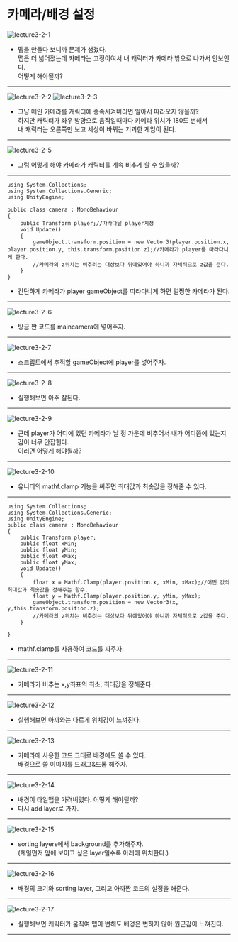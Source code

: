 카메라/배경 설정  
=======================
![lecture3-2-1](https://github.com/isp829/HU/blob/master/images/lecture3/3-2/3-2-1.PNG)
* 맵을 만들다 보니까 문제가 생겼다.  
맵은 더 넓어졌는데 카메라는 고정이여서 내 캐릭터가 카메라 밖으로 나가서 안보인다.  
어떻게 해야될까?  
--------------------------  
![lecture3-2-2](https://github.com/isp829/HU/blob/master/images/lecture3/3-2/3-2-2.PNG)
![lecture3-2-3](https://github.com/isp829/HU/blob/master/images/lecture3/3-2/3-2-3.PNG)  
* 그냥 메인 카메라를 캐릭터에 종속시켜버리면 알아서 따라오지 않을까?  
하지만 캐릭터가 좌우 방향으로 움직일때마다 카메라 위치가 180도 변해서     
내 캐릭터는 오른쪽만 보고 세상이 바뀌는 기괴한 게임이 된다.      
--------------------------------------------------------      
![lecture3-2-5](https://github.com/isp829/HU/blob/master/images/lecture3/3-2/3-2-5.jpg)      
* 그럼 어떻게 해야 카메라가 캐릭터를 계속 비추게 할 수 있을까?  
-------------------------------  
``` 
using System.Collections;
using System.Collections.Generic;
using UnityEngine;

public class camera : MonoBehaviour
{
    public Transform player;//따라다닐 player지정  
    void Update()
    {
        gameObject.transform.position = new Vector3(player.position.x, player.position.y, this.transform.position.z);//카메라가 player를 따라다니게 한다.  
        //카메라의 z위치는 비추려는 대상보다 뒤에있어야 하니까 자체적으로 z값을 준다.
    }
}

```  
* 간단하게 카메라가 player gameObject를 따라다니게 하면 멀쩡한 카메라가 된다. 
-------------------------------------------------------  
![lecture3-2-6](https://github.com/isp829/HU/blob/master/images/lecture3/3-2/3-2-6.png)      
* 방금 짠 코드를 maincamera에 넣어주자.  
-------------------------------  
![lecture3-2-7](https://github.com/isp829/HU/blob/master/images/lecture3/3-2/3-2-7.png)      
* 스크립트에서 추적할 gameObject에 player를 넣어주자.  
-------------------------------  
![lecture3-2-8](https://github.com/isp829/HU/blob/master/images/lecture3/3-2/3-2-8.PNG)      
* 실행해보면 아주 잘된다.  
-------------------------------  
![lecture3-2-9](https://github.com/isp829/HU/blob/master/images/lecture3/3-2/3-2-9.PNG)      
* 근데 player가 어디에 있던 카메라가 날 정 가운데 비추어서 내가 어디쯤에 있는지 감이 너무 안잡힌다.  
이러면 어떻게 해야될까?  
-------------------------------  
![lecture3-2-10](https://github.com/isp829/HU/blob/master/images/lecture3/3-2/3-2-10.PNG)      
* 유니티의 mathf.clamp 기능을 써주면 최대값과 최솟값을 정해줄 수 있다.   
-------------------------------  
```  
using System.Collections;
using System.Collections.Generic;
using UnityEngine;
public class camera : MonoBehaviour
{
    public Transform player;
    public float xMin;
    public float yMin;
    public float xMax;
    public float yMax;
    void Update()
    {
        float x = Mathf.Clamp(player.position.x, xMin, xMax);//어떤 값의 최대값과 최솟값을 정해주는 함수.
        float y = Mathf.Clamp(player.position.y, yMin, yMax);
        gameObject.transform.position = new Vector3(x, y,this.transform.position.z);
        //카메라의 z위치는 비추려는 대상보다 뒤에있어야 하니까 자체적으로 z값을 준다.
    }

}
```  
* mathf.clamp를 사용하여 코드를 짜주자.  
---------------------------------------------------------
![lecture3-2-11](https://github.com/isp829/HU/blob/master/images/lecture3/3-2/3-2-11.PNG)      
* 카메라가 비추는 x,y좌표의 최소, 최대값을 정해준다.  
-------------------------------  
![lecture3-2-12](https://github.com/isp829/HU/blob/master/images/lecture3/3-2/3-2-12.PNG)      
* 실행해보면 아까와는 다르게 위치감이 느껴진다.  
-------------------------------    
![lecture3-2-13](https://github.com/isp829/HU/blob/master/images/lecture3/3-2/3-2-13.PNG)      
* 카메라에 사용한 코드 그대로 배경에도 쓸 수 있다.  
배경으로 쓸 이미지를 드래그&드롭 해주자.  
-------------------------------    
![lecture3-2-14](https://github.com/isp829/HU/blob/master/images/lecture3/3-2/3-2-14.PNG)      
* 배경이 타일맵을 가려버렸다. 어떻게 해야될까?   
* 다시 add layer로 가자.  
-------------------------------    
![lecture3-2-15](https://github.com/isp829/HU/blob/master/images/lecture3/3-2/3-2-15.PNG)      
* sorting layers에서 background를 추가해주자.  
(제일먼저 앞에 보이고 싶은 layer일수록 아래에 위치한다.)  
-------------------------------    
![lecture3-2-16](https://github.com/isp829/HU/blob/master/images/lecture3/3-2/3-2-16.PNG)      
* 배경의 크기와 sorting layer, 그리고 아까짠 코드의 설정을 해준다.  
-------------------------------    
![lecture3-2-17](https://github.com/isp829/HU/blob/master/images/lecture3/3-2/3-2-17.PNG)      
* 실행해보면 캐릭터가 움직여 맵이 변해도 배경은 변하지 않아 원근감이 느껴진다.   
-------------------------------    
